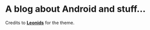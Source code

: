 
# A blog about Android and stuff...

Credits to **[Leonids](http://renyuanz.github.io/leonids)** for the theme.

